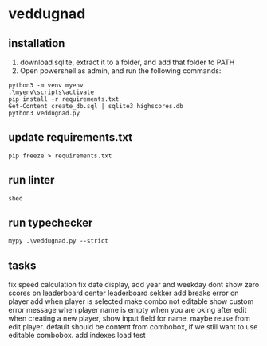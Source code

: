 # veddugnad

## installation
1. download sqlite, extract it to a folder, and add that folder to PATH
2. Open powershell as admin, and run the following commands:
```shell
python3 -m venv myenv
.\myenv\scripts\activate
pip install -r requirements.txt
Get-Content create_db.sql | sqlite3 highscores.db
python3 veddugnad.py
```

## update requirements.txt
```shell
pip freeze > requirements.txt
```

## run linter
```shell
shed
```

## run typechecker
```shell
mypy .\veddugnad.py --strict
```

## tasks

fix speed calculation
fix date display, add year and weekday
dont show zero scores on leaderboard
center leaderboard sekker
add breaks
error on player add when player is selected
make combo not editable
show custom error message when player name is empty when you are oking after edit
when creating a new player, show input field for name, maybe reuse from edit player. default should be content from combobox, if we still want to use editable combobox.
add indexes
load test